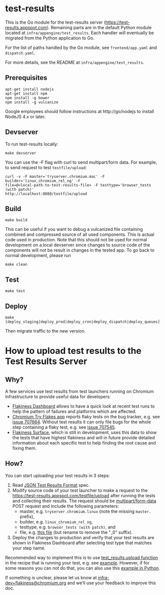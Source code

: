 # test-results

This is the Go module for the test-results server
(https://test-results.appspot.com). Remaining parts are in the default Python
module located at `infra/appengine/test_results`. Each handler will eventually
be migrated from the Python application to Go.

For the list of paths handled by the Go module, see `frontend/app.yaml` and
`dispatch.yaml`.

For more details, see the README at `infra/appengine/test_results`.

## Prerequisites

```
apt-get install nodejs
apt-get install npm
npm install -g bower
npm install -g vulcanize
```

Google employees should follow instructions at http://go/nodejs to install
NodeJS 4.x or later.

## Devserver

To run test-results locally:

```
make devserver
```

You can use the -F flag with curl to send multipart/form data. For example, to
send request to test `testfile/upload`:

```
curl -v -F master='tryserver.chromium.mac' -F builder='linux_chromium_rel_ng' -F
file=@<local-path-to-test-results-file> -F testtype='browser_tests (with patch)'
http://localhost:8080/testfile/upload
```

## Build

```
make build
```

This can be useful if you want to debug a vulcanized file containing combined
and compressed source of all used components. This is actual code used in
production. Note that this should not be used for normal development on a local
devserver since changes to source code of the components will not be result in
changes in the tested app. To go back to normal development, please run

```
make clean
```

## Test

```
make test
```

## Deploy

```
make [deploy_staging|deploy_prod|deploy_cron|deploy_dispatch|deploy_queues]
```

Then migrate traffic to the new version.

# How to upload test results to the Test Results Server

## Why?

A few services use test results from test launchers running on Chromium
Infrastructure to provide useful data for developers:

* [Flakiness Dashboard] allows to have a quick look at recent test runs to help
  the pattern of failures and platforms which are affected.
* [Chromium Try Flakes app] reports flaky tests on the bug tracker, e.g. see
  [issue 707664]. Without test results it can only file bugs for the whole step
  containing a flaky test, e.g. see [issue 707545].
* [Flakiness Surface], which is still in development, uses this data to show the
  tests that have highest flakiness and will in future provide detailed
  information about each specific test to help finding the root cause and fixing
  them.

## How?

You can start uploading your test results in 3 steps:

1. Read [JSON Test Results Format] spec.
1. Modify source code of your test launcher to make a request to the
   https://test-results.appspot.com/testfile/upload after running the tests and
   collecting their results. The request should be [multipart/form-data] POST
   request and include the following parameters:
   * master, e.g. `tryserver.chromium.linux` (note the missing `master.` prefix),
   * builder, e.g. `linux_chromium_rel_ng`,
   * testtype, e.g. `browser_tests (with patch)`, and
   * file, e.g. [this file][example-json-file] (but rename to remove the "_0"
     suffix).
1. Deploy the changes to production and verify that your test results are shown
   in Flakiness Dashboard after selecting test type that matches your step name.

Recommended way to implement this is to use [test\_results.upload function] in
the recipe that is running your test, e.g. see [example][recipe-upload-example].
However, if for some reasons you can not do that, you can also use this [example
in Python][python-upload-example].

If something is unclear, please let us know at infra-dev+flakiness@chromium.org
and we’ll use your feedback to improve this doc.

[Flakiness Dashboard]: https://test-results.appspot.com/dashboards/flakiness_dashboard.html#testType=interactive_ui_tests%20(with%20patch)&tests=WebViewInteractiveTests%2FWebViewDragDropInteractiveTest.DragDropWithinWebView%2F1
[Chromium Try Flakes app]: http://chromium-try-flakes.appspot.com/
[issue 707664]: https://bugs.chromium.org/p/chromium/issues/detail?id=707664
[issue 707545]: https://bugs.chromium.org/p/chromium/issues/detail?id=707545
[Flakiness Surface]: https://test-results.appspot.com/flakiness
[JSON Test Results Format]: https://www.chromium.org/developers/the-json-test-results-format
[multipart/form-data]: https://www.w3.org/TR/html401/interact/forms.html#h-17.13.4.2
[example-json-file]: ./frontend/testdata/full_results_0.json
[test\_results.upload function]: https://cs.chromium.org/chromium/build/scripts/slave/recipe_modules/test_results/api.py?l=11&rcl=4892db3bf1623b939c31f5929c139abec080c9a6
[recipe-upload-example]: https://cs.chromium.org/chromium/build/scripts/slave/recipe_modules/chromium_tests/steps.py?l=432&rcl=4892db3bf1623b939c31f5929c139abec080c9a6
[python-upload-example]: https://cs.chromium.org/chromium/build/scripts/slave/recipe_modules/test_results/resources/test_results_uploader.py?l=31&rcl=4892db3bf1623b939c31f5929c139abec080c9a6
